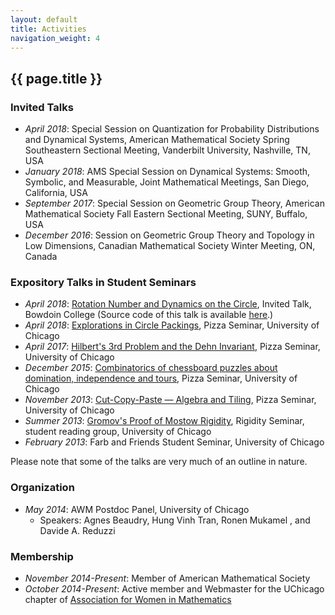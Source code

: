 ```yaml
---
layout: default
title: Activities
navigation_weight: 4
---
```



## {{ page.title }}

### Invited Talks

- *April 2018*: Special Session on Quantization for Probability Distributions and Dynamical Systems, American Mathematical Society Spring Southeastern Sectional Meeting, Vanderbilt University, Nashville, TN, USA
- *January 2018*: AMS Special Session on Dynamical Systems: Smooth, Symbolic, and Measurable, Joint Mathematical Meetings, San Diego, California, USA
- *September 2017*: Special Session on Geometric Group Theory, American Mathematical Society Fall Eastern Sectional Meeting, SUNY, Buffalo, USA
- *December 2016*: Session on Geometric Group Theory and Topology in Low Dimensions, Canadian Mathematical Society Winter Meeting, ON, Canada


### Expository Talks in Student Seminars

- *April 2018*: [Rotation Number and Dynamics on the Circle](/assests/talks/circle_dynamics.pdf), Invited Talk, Bowdoin College (Source code of this talk is available [here](https://github.com/subhadipchowdhury/math_presentation).)
- *April 2018*: [Explorations in Circle Packings](/assests/talks/circle_packings.pptx), Pizza Seminar, University of Chicago
- *April 2017*: [Hilbert's 3rd Problem and the Dehn Invariant](/assests/talks/hilbert3rd.pdf), Pizza Seminar, University of Chicago 
- *December 2015*: [Combinatorics of chessboard puzzles about domination, independence and tours](/assests/talks/domination.pptx), Pizza Seminar, University of Chicago
- *November 2013*: [Cut-Copy-Paste — Algebra and Tiling](), Pizza Seminar, University of Chicago
- *Summer 2013*: [Gromov's Proof of Mostow Rigidity](/assets/talks/rig_sem_notes.pdf), Rigidity Seminar, student reading group, University of Chicago
- *February 2013*: Farb and Friends Student Seminar, University of Chicago


Please note that some of the talks are very much of an outline in nature.
### Organization

- *May 2014*: AWM Postdoc Panel, University of Chicago 
  - Speakers: 	Agnes Beaudry,  Hung Vinh Tran, Ronen Mukamel , and  Davide A. Reduzzi
  
### Membership

- *November 2014-Present*: Member of American Mathematical Society
- *October 2014-Present*: Active member and Webmaster for the UChicago chapter of [Association for Women in Mathematics](http://math.uchicago.edu/~awm/index.html)
